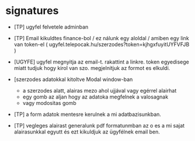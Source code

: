 # signatures

- [TP] ugyfel felvetele adminban

- [TP] Email kikuldtes finance-bol / ez nálunk egy aloldal / amiben egy link van token-el ( ugyfel.telepocak.hu/szerzodes?token=kjhgxfuyitUYFVFJB )

- [UGYFE] ugyfel megnyitja az email-t. rakattint a linkre. token egyedisege miatt tudjuk hogy kirol van szo. megjelnitjuk az formot es elkuldi.

- [szerzodes adatokkal kitoltve Modal window-ban 
   - a szerzodes alatt, alairas mezo ahol ujjával vagy egérrel alairhat
   - egy gomb az aljan hogy az adatoka megfelnek a valosagnak 
   - vagy modositas gomb

- [TP] a form adatok mentesre kerulnek a mi adatbazisunkban.
 
- [TP] vegleges alairast generalunk pdf formatunmban az o es a mi sajat alairasunkkal egyutt és ezt kikuldjuk az ügyfélnek email ben.
